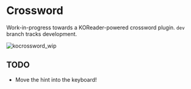 # Crossword

Work-in-progress towards a KOReader-powered crossword plugin. `dev` branch tracks development.

![kocrossword_wip](https://user-images.githubusercontent.com/82218266/146849025-b626cac0-a9fb-4a50-97ec-64ae4b0f4ab8.png)

## TODO
- Move the hint into the keyboard!
